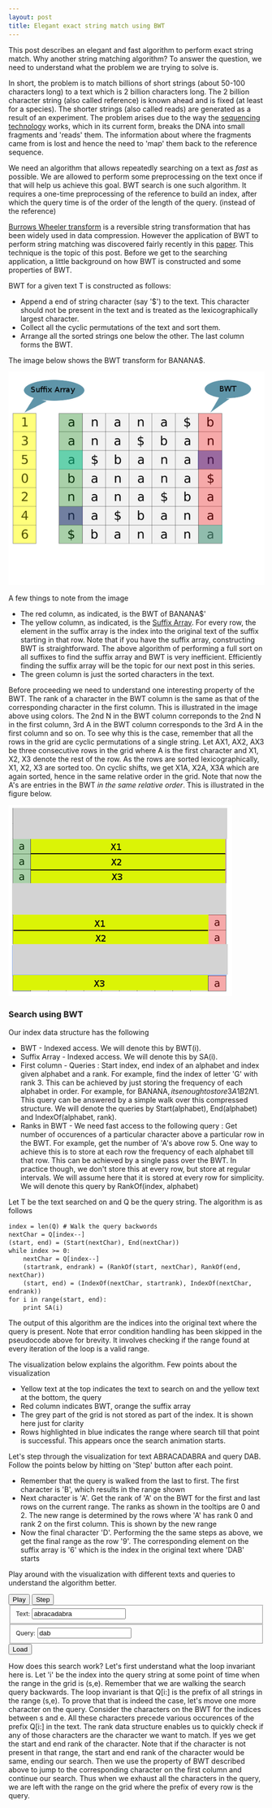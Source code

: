 ```yaml
---
layout: post
title: Elegant exact string match using BWT
---
```


<link href="/public/css/bwt.css" rel="stylesheet" />
<script src="/public/js/underscore-min.js" type="text/javascript"></script>
<script src="/public/js/jquery-1.7.1.min.js" type="text/javascript"></script>
<script src="/public/js/raphael.js" type="text/javascript"></script>
<script src="/public/js/popup.js" type="text/javascript"></script>
<script src="/public/js/utils.js" type="text/javascript"></script>
<script src="/public/js/cmap.js" type="text/javascript"></script>
<script src="/public/js/bwt.js" type="text/javascript"></script>
<script src="/public/js/view.js" type="text/javascript"></script>
<script src="/public/js/main.js" type="text/javascript"></script>

This post describes an elegant and fast algorithm to perform exact string match. Why another string matching algorithm? To answer the question, we need to understand what the problem we are trying to solve is.

In short, the problem is to match billions of short strings (about 50-100 characters long) to a text which is 2 billion characters long. The 2 billion character string (also called reference) is known ahead and is fixed (at least for a species). The shorter strings (also called reads) are generated as a result of an experiment. The problem arises due to the way the <a href="http://en.wikipedia.org/wiki/DNA_sequencing">sequencing technology</a> works, which in its current form, breaks the DNA into small fragments and 'reads' them. The information about where the fragments came from is lost and hence the need to 'map' them back to the reference sequence.

We need an algorithm that allows repeatedly searching on a text as <i>fast</i> as possible. We are allowed to perform some preprocessing on the text once if that will help us achieve this goal. BWT search is one such algorithm. It requires a one-time preprocessing of the reference to build an index, after which the query time is of the order of the length of the query. (instead of the reference)

<a href="http://en.wikipedia.org/wiki/Burrows%E2%80%93Wheeler_transform">Burrows Wheeler transform</a> is a reversible string transformation that has been widely used in data compression. However the application of BWT to perform string matching was discovered fairly recently in this <a href="http://people.unipmn.it/manzini/papers/focs00draft.pdf">paper</a>. This technique is the topic of this post. Before we get to the searching application, a little background on how BWT is constructed and some properties of BWT.

BWT for a given text T is constructed as follows:

* Append a end of string character (say '$') to the text. This character should not be present in the text and is treated as the lexicographically largest character.
* Collect all the cyclic permutations of the text and sort them.
* Arrange all the sorted strings one below the other. The last column forms the BWT.

The image below shows the BWT transform for BANANA$.

<img src="/public/images/bwt.png" />

A few things to note from the image
* The red column, as indicated, is the BWT of BANANA$'
* The yellow column, as indicated, is the <a href="http://en.wikipedia.org/wiki/Suffix_array">Suffix Array</a>. For every row, the element in the suffix array is the index into the original text of the suffix starting in that row. Note that if you have the suffix array, constructing BWT is straightforward. The above algorithm of performing a full sort on all suffixes to find the suffix array and BWT is very inefficient. Efficiently finding the suffix array will be the topic for our next post in this series.
* The green column is just the sorted characters in the text.

Before proceeding we need to understand one interesting property of the BWT. The rank of a character in the BWT column is the same as that of the corresponding character in the first column. This is illustrated in the image above using colors. The 2nd N in the BWT column correponds to the 2nd N in the first column, 3rd A in the BWT column corresponds to the 3rd A in the first column and so on. To see why this is the case, remember that all the rows in the grid are cyclic permutations of a single string. Let AX1, AX2, AX3 be three consecutive rows in the grid where A is the first character and X1, X2, X3 denote the rest of the row. As the rows are sorted lexicographically, X1, X2, X3 are sorted too. On cyclic shifts, we get X1A, X2A, X3A which are again sorted, hence in the same relative order in the grid. Note that now the A's are entries in the BWT <i>in the same relative order</i>. This is illustrated in the figure below.

<img src="/public/images/text2.png" />

### Search using BWT ###

Our index data structure has the following

* BWT - Indexed access. We will denote this by BWT(i).
* Suffix Array - Indexed access. We will denote this by SA(i).
* First column - Queries : Start index, end index of an alphabet and index given alphabet and a rank. For example, find the index of letter 'G' with rank 3. This can be achieved by just storing the frequency of each alphabet in order. For example, for BANANA$, its enough to store 3A1B2N1$. This query can be answered by a simple walk over this compressed structure. We will denote the queries by Start(alphabet), End(alphabet) and IndexOf(alphabet, rank).
* Ranks in BWT - We need fast access to the following query : Get number of occurences of a particular character above a particular row in the BWT. For example, get the number of 'A's above row 5. One way to achieve this is to store at each row the frequency of each alphabet till that row. This can be achieved by a single pass over the BWT. In practice though, we don't store this at every row, but store at regular intervals. We will assume here that it is stored at every row for simplicity. We will denote this query by RankOf(index, alphabet)

Let T be the text searched on and Q be the query string. The algorithm is as follows
	
	index = len(Q) # Walk the query backwords
	nextChar = Q[index--]
	(start, end) = (Start(nextChar), End(nextChar))
	while index >= 0:
		nextChar = Q[index--]
		(startrank, endrank) = (RankOf(start, nextChar), RankOf(end, nextChar))
		(start, end) = (IndexOf(nextChar, startrank), IndexOf(nextChar, endrank))
	for i in range(start, end):
		print SA(i)

The output of this algorithm are the indices into the original text where the query is present. Note that error condition handling has been skipped in the pseudocode above for brevity. It involves checking if the range found at every iteration of the loop is a valid range.

The visualization below explains the algorithm. Few points about the visualization

* Yellow text at the top indicates the text to search on and the yellow text at the bottom, the query
* Red column indicates BWT, orange the suffix array
* The grey part of the grid is not stored as part of the index. It is shown here just for clarity
* Rows highlighted in blue indicates the range where search till that point is successful. This appears once the search animation starts.

Let's step through the visualization for text ABRACADABRA and query DAB. Follow the points below by hitting on 'Step' button after each point.

* Remember that the query is walked from the last to first. The first character is 'B', which results in the range shown
* Next character is 'A'. Get the rank of 'A' on the BWT for the first and last rows on the current range. The ranks as shown in the tooltips are 0 and 2. The new range is determined by the rows where 'A' has rank 0 and rank 2 on the first column. This is shown by the new range
* Now the final character 'D'. Performing the the same steps as above, we get the final range as the row '9'. The corresponding element on the suffix array is '6' which is the index in the original text where 'DAB' starts

Play around with the visualization with different texts and queries to understand the algorithm better.

<div id="bwtparent">
  <div id="bwt"></div>
  <div id="controls">
    <button type="button" id="play">Play</button>
    <button type="button" id="step">Step</button>
  </div>
  <div id='status'>
    
  </div>
  <div id="inputs">
  	<fieldset>
      <label for="inptext" style="display:inline-block;font-size:12px;">Text:</label>
      <input type="text" name="inptext" id="inptext" value="abracadabra"/>
    </fieldset>
    <fieldset>
      <label for="query" style="display:inline-block;font-size:12px;">Query:</label>
      <input type="text" name="query" id="query" value="dab"/>
    </fieldset>
    <button type="button" id="submit">Load</button>
  </div>
</div>

How does this search work? Let's first understand what the loop invariant here is. Let 'i' be the index into the query string at some point of time when the range in the grid is (s,e). Remember that we are walking the search query backwards. The loop invariant is that Q[i:] is the prefix of all strings in the range (s,e). To prove that that is indeed the case, let's move one more character on the query. Consider the characters on the BWT for the indices between s and e. All these characters precede various occurences of the prefix Q[i:] in the text. The rank data structure enables us to quickly check if any of those characters are the character we want to match. If yes we get the start and end rank of the character. Note that if the character is not present in that range, the start and end rank of the character would be same, ending our search. Then we use the property of BWT described above to jump to the corresponding character on the first column and continue our search. Thus when we exhaust all the characters in the query, we are left with the range on the grid where the prefix of every row is the query.